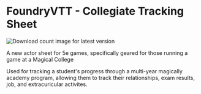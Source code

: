 # FoundryVTT - Collegiate Tracking Sheet 
![Download count image for latest version](https://img.shields.io/github/downloads/OtherwiseJunk/FoundryVTT-Collegiate-Tracking-Sheet/v1.0.0e/total.png "Download count for version v1.0.0e")

A new actor sheet for 5e games, specifically geared for those running a game at a Magical College

Used for tracking a student's progress through a multi-year magically academy program, allowing them to track their relationships, exam results, job, and extracuricular activites.

